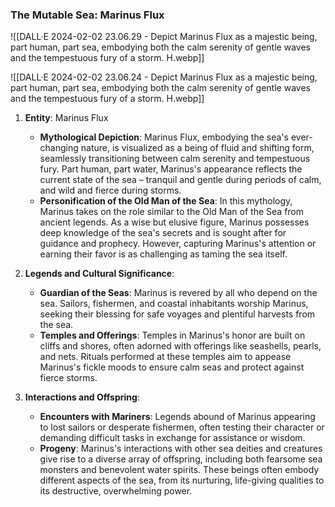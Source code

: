 ### The Mutable Sea: Marinus Flux

![[DALL·E 2024-02-02 23.06.29 - Depict Marinus Flux as a majestic being, part human, part sea, embodying both the calm serenity of gentle waves and the tempestuous fury of a storm. H.webp]]

![[DALL·E 2024-02-02 23.06.24 - Depict Marinus Flux as a majestic being, part human, part sea, embodying both the calm serenity of gentle waves and the tempestuous fury of a storm. H.webp]]


1. **Entity**: Marinus Flux
   - **Mythological Depiction**: Marinus Flux, embodying the sea's ever-changing nature, is visualized as a being of fluid and shifting form, seamlessly transitioning between calm serenity and tempestuous fury. Part human, part water, Marinus's appearance reflects the current state of the sea – tranquil and gentle during periods of calm, and wild and fierce during storms.
   - **Personification of the Old Man of the Sea**: In this mythology, Marinus takes on the role similar to the Old Man of the Sea from ancient legends. As a wise but elusive figure, Marinus possesses deep knowledge of the sea's secrets and is sought after for guidance and prophecy. However, capturing Marinus's attention or earning their favor is as challenging as taming the sea itself.

2. **Legends and Cultural Significance**:
   - **Guardian of the Seas**: Marinus is revered by all who depend on the sea. Sailors, fishermen, and coastal inhabitants worship Marinus, seeking their blessing for safe voyages and plentiful harvests from the sea.
   - **Temples and Offerings**: Temples in Marinus's honor are built on cliffs and shores, often adorned with offerings like seashells, pearls, and nets. Rituals performed at these temples aim to appease Marinus's fickle moods to ensure calm seas and protect against fierce storms.

3. **Interactions and Offspring**:
   - **Encounters with Mariners**: Legends abound of Marinus appearing to lost sailors or desperate fishermen, often testing their character or demanding difficult tasks in exchange for assistance or wisdom.
   - **Progeny**: Marinus's interactions with other sea deities and creatures give rise to a diverse array of offspring, including both fearsome sea monsters and benevolent water spirits. These beings often embody different aspects of the sea, from its nurturing, life-giving qualities to its destructive, overwhelming power.
